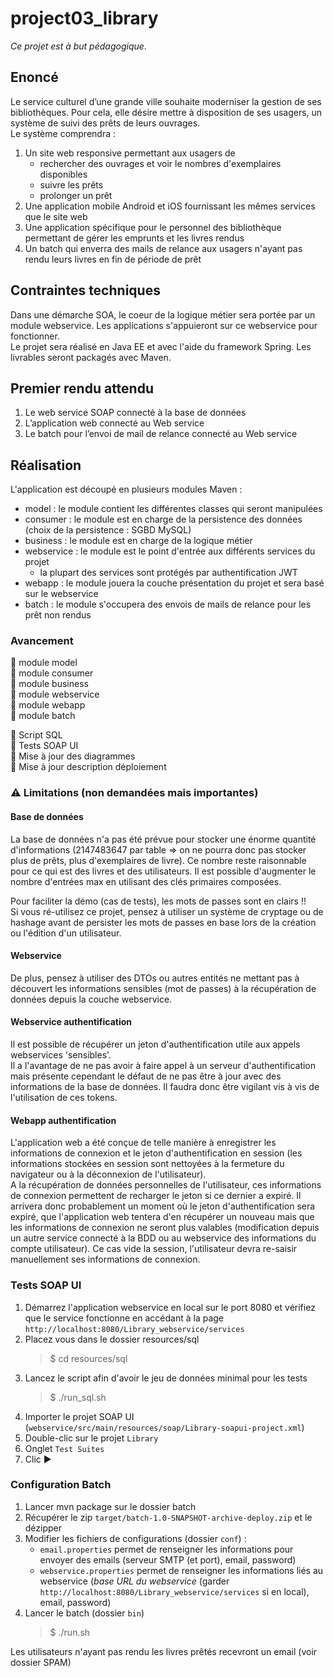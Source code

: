 # project03_library
*Ce projet est à but pédagogique*.

## Enoncé
Le service culturel d’une grande ville souhaite moderniser la gestion de ses bibliothèques. Pour cela, elle désire mettre à disposition de ses usagers, un système de suivi des prêts de leurs ouvrages.  
Le système comprendra :
1) Un site web responsive permettant aux usagers de
    - rechercher des ouvrages et voir le nombres d'exemplaires disponibles
    - suivre les prêts
    - prolonger un prêt
2) Une application mobile Android et iOS fournissant les mêmes services que le site web
3) Une application spécifique pour le personnel des bibliothèque permettant de gérer les emprunts et les livres rendus
4) Un batch qui enverra des mails de relance aux usagers n'ayant pas rendu leurs livres en fin de période de prêt

## Contraintes techniques
Dans une démarche SOA, le coeur de la logique métier sera portée par un module webservice. Les applications s'appuieront sur ce webservice pour fonctionner.  
Le projet sera réalisé en Java EE et avec l'aide du framework Spring. Les livrables seront packagés avec Maven.

## Premier rendu attendu
1) Le web service SOAP connecté à la base de données
2) L’application web connecté au Web service
3) Le batch pour l’envoi de mail de relance connecté au Web service

## Réalisation
L'application est découpé en plusieurs modules Maven :  
- model : le module contient les différentes classes qui seront manipulées
- consumer : le module est en charge de la persistence des données (choix de la persistence : SGBD MySQL)
- business : le module est en charge de la logique métier
- webservice : le module est le point d'entrée aux différents services du projet
    - la plupart des services sont protégés par authentification JWT
- webapp : le module jouera la couche présentation du projet et sera basé sur le webservice
- batch : le module s'occupera des envois de mails de relance pour les prêt non rendus

### Avancement
:white_square_button: module model  
:white_square_button: module consumer  
:white_square_button: module business  
:white_square_button: module webservice  
:white_square_button: module webapp  
:white_square_button: module batch  

:white_square_button: Script SQL  
:white_square_button: Tests SOAP UI  
:white_square_button: Mise à jour des diagrammes  
:black_square_button: Mise à jour description déploiement

### :warning: Limitations (non demandées mais importantes)

#### Base de données
La base de données n'a pas été prévue pour stocker une énorme quantité d'informations (2147483647 par table => on ne pourra donc pas stocker plus de prêts, plus d'exemplaires de livre). Ce nombre reste raisonnable pour ce qui est des livres et des utilisateurs. Il est possible d'augmenter le nombre d'entrées max en utilisant des clés primaires composées.  

Pour faciliter la démo (cas de tests), les mots de passes sont en clairs !!  
Si vous ré-utilisez ce projet, pensez à utiliser un système de cryptage ou de hashage avant de persister les mots de passes en base lors de la création ou l'édition d'un utilisateur.

#### Webservice
De plus, pensez à utiliser des DTOs ou autres entités ne mettant pas à découvert les informations sensibles (mot de passes) à la récupération de données depuis la couche webservice.

#### Webservice authentification
Il est possible de récupérer un jeton d'authentification utile aux appels webservices 'sensibles'.  
Il a l'avantage de ne pas avoir à faire appel à un serveur d'authentification mais présente cependant le défaut de ne pas être à jour avec des informations de la base de données. Il faudra donc être vigilant vis à vis de l'utilisation de ces tokens.

#### Webapp authentification
L'application web a été conçue de telle manière à enregistrer les informations de connexion et le jeton d'authentification en session (les informations stockées en session sont nettoyées à la fermeture du navigateur ou à la déconnexion de l'utilisateur).  
A la récupération de données personnelles de l'utilisateur, ces informations de connexion permettent de recharger le jeton si ce dernier a expiré. Il arrivera donc probablement un moment où le jeton d'authentification sera expiré, que l'application web tentera d'en récupérer un nouveau mais que les informations de connexion ne seront plus valables (modification depuis un autre service connecté à la BDD ou au webservice des informations du compte utilisateur). Ce cas vide la session, l'utilisateur devra re-saisir manuellement ses informations de connexion.

### Tests SOAP UI
1) Démarrez l'application webservice en local sur le port 8080 et vérifiez que le service fonctionne en accédant à la page `http://localhost:8080/Library_webservice/services`
2) Placez vous dans le dossier resources/sql
    > $ cd resources/sql
3) Lancez le script afin d'avoir le jeu de données minimal pour les tests
    > $ ./run_sql.sh
4) Importer le projet SOAP UI (`webservice/src/main/resources/soap/Library-soapui-project.xml`)
5) Double-clic sur le projet `Library`
6) Onglet `Test Suites`
7) Clic :arrow_forward:

### Configuration Batch
1) Lancer mvn package sur le dossier batch
2) Récupérer le zip `target/batch-1.0-SNAPSHOT-archive-deploy.zip` et le dézipper
3) Modifier les fichiers de configurations (dossier `conf`) :
    - `email.properties` permet de renseigner les informations pour envoyer des emails (serveur SMTP (et port), email, password)
    - `webservice.properties` permet de renseigner les informations liés au webservice (*base URL du webservice* (garder `http://localhost:8080/Library_webservice/services` si en local), email, password)
4) Lancer le batch (dossier `bin`)
    > $ ./run.sh

Les utilisateurs n'ayant pas rendu les livres prêtés recevront un email (voir dossier SPAM)
